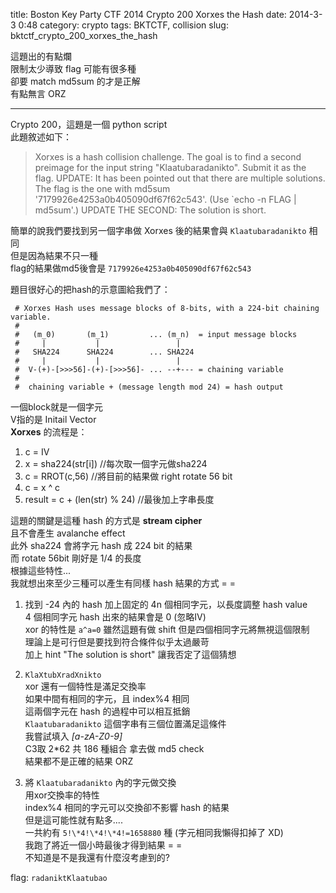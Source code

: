 title: Boston Key Party CTF 2014 Crypto 200 Xorxes the Hash 
date: 2014-3-3 0:48 
category: crypto
tags: BKTCTF, collision
slug: bktctf_crypto_200_xorxes_the_hash

這題出的有點爛  
限制太少導致 flag 可能有很多種  
卻要 match md5sum 的才是正解  
有點無言 ORZ  
* * *

Crypto 200，這題是一個 python script  
此題敘述如下：  
> Xorxes is a hash collision challenge. The goal is to find a second preimage for the input string "Klaatubaradanikto". Submit it as the flag. UPDATE: It has been pointed out that there are multiple solutions. The flag is the one with md5sum '7179926e4253a0b405090df67f62c543'. (Use `echo -n FLAG | md5sum'.) UPDATE THE SECOND: The solution is short.  

簡單的說我們要找到另一個字串做 Xorxes 後的結果會與 `Klaatubaradanikto` 相同  
但是因為結果不只一種  
flag的結果做md5後會是 `7179926e4253a0b405090df67f62c543`  

題目很好心的把hash的示意圖給我們了：  

```
 # Xorxes Hash uses message blocks of 8-bits, with a 224-bit chaining variable.
 #
 #   (m_0)       (m_1)         ... (m_n)  = input message blocks
 #     |           |                 |
 #   SHA224      SHA224        ... SHA224
 #     |           |                 |
 #  V-(+)-[>>>56]-(+)-[>>>56]- ... --+--- = chaining variable
 #
 #  chaining variable + (message length mod 24) = hash output
```

一個block就是一個字元  
V指的是 Initail Vector  
**Xorxes** 的流程是：  

1. c = IV
2. x = sha224(str[i]) //每次取一個字元做sha224
3. c = RROT(c,56)  //將目前的結果做 right rotate 56 bit
4. c = x ^ c
5. result = c + (len(str) % 24) //最後加上字串長度

這題的關鍵是這種 hash 的方式是 **stream cipher**  
且不會產生 avalanche effect  
此外 sha224 會將字元 hash 成 224 bit 的結果  
而 rotate 56bit 剛好是 1/4 的長度  
根據這些特性...  
我就想出來至少三種可以產生有同樣 hash 結果的方式 = =  

1. 找到 -24 內的 hash 加上固定的 4n 個相同字元，以長度調整 hash value  
4 個相同字元 hash 出來的結果會是 0 (忽略IV)  
xor 的特性是 `a^a=0`
雖然這題有做 shift 但是四個相同字元將無視這個限制  
理論上是可行但是要找到符合條件似乎太過嚴苛  
加上 hint "The solution is short" 讓我否定了這個猜想  

2. `KlaXtubXradXnikto`  
xor 還有一個特性是滿足交換率  
如果中間有相同的字元，且 index%4 相同  
這兩個字元在 hash 的過程中可以相互抵銷  
`Klaatubaradanikto` 這個字串有三個位置滿足這條件  
我嘗試填入 *[a-zA-Z0-9]*  
C3取 2\*62 共 186 種組合 拿去做 md5 check  
結果都不是正確的結果 ORZ  

3. 將 `Klaatubaradanikto` 內的字元做交換  
用xor交換率的特性  
index%4 相同的字元可以交換卻不影響 hash 的結果  
但是這可能性就有點多....  
一共約有 `5!\*4!\*4!\*4!=1658880` 種 (字元相同我懶得扣掉了 XD)  
我跑了將近一個小時最後才得到結果 = =  
不知道是不是我還有什麼沒考慮到的?  

flag: `radaniktKlaatubao`

